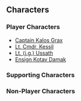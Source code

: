 ## Characters ##

### Player Characters ###

- [Captain Kalos Grax](./kalos-grax)
- [Lt. Cmdr. Kessil](./kessil)
- [Lt. (j.g.) Ussath](./ussath)
- [Ensign Kotav Damak](./kotav-damak)

### Supporting Characters ###



### Non-Player Characters ###